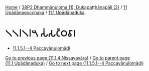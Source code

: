 
[Home](/) / [38P2 Dhammānuloma (1), Dukapaṭṭhānapāḷi (2)](../../../38P2.md) / [11 Upādānagocchaka](../../11.md) / [11.1 Upādānaduka](../11.1.md)

# 𑁧𑁧𑁇𑁧𑁇𑁫 𑀲𑀁𑀲𑀝𑁆𑀞𑀯𑀸𑀭

* [11.1.5.1--4 Paccayānulomādi](11.1.5/11.1.5.1--4.md)

[Go to previous page (11.1.4 Nissayavāra)](11.1.4.md) / [Go to parent page (11.1 Upādānaduka)](../11.1.md) / [Go to next page (11.1.5.1--4 Paccayānulomādi)](11.1.5/11.1.5.1--4.md)


